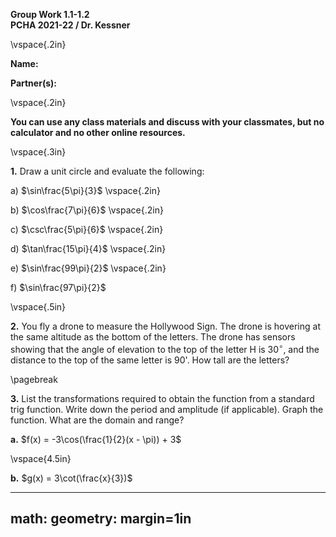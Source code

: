 __Group Work 1.1-1.2__  
__PCHA 2021-22 / Dr. Kessner__  

\vspace{.2in}

__Name:__  

__Partner(s):__

\vspace{.2in}

__You can use any class materials and discuss with your classmates, but no
calculator and no other online resources.__

\vspace{.3in}

__1.__ Draw a unit circle and evaluate the following:

a) $\sin\frac{5\pi}{3}$
\vspace{.2in}

b) $\cos\frac{7\pi}{6}$
\vspace{.2in}

c) $\csc\frac{5\pi}{6}$
\vspace{.2in}

d) $\tan\frac{15\pi}{4}$
\vspace{.2in}

e) $\sin\frac{99\pi}{2}$
\vspace{.2in}

f) $\sin\frac{97\pi}{2}$

\vspace{.5in}

__2.__  You fly a drone to measure the Hollywood Sign.  The drone is hovering
at the same altitude as the bottom of the letters.  The drone has sensors
showing that the angle of elevation to the top of the letter H is $30^{\circ}$,
and the distance to the top of the same letter is 90'.  How tall are the letters?


\pagebreak

__3.__ List the transformations required to obtain the function from a standard
trig function.  Write down the period and amplitude (if applicable).  Graph the
function.  What are the domain and range?

__a.__ $f(x) = -3\cos(\frac{1}{2}(x - \pi)) + 3$


\vspace{4.5in}

__b.__ $g(x) = 3\cot(\frac{x}{3})$




---
math: <script src="https://cdnjs.cloudflare.com/ajax/libs/mathjax/2.7.1/MathJax.js?config=TeX-AMS_CHTML-full" type="text/javascript"></script>
geometry: margin=1in
---


